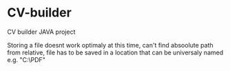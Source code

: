 # CV-builder
CV builder JAVA project

Storing a file doesnt work optimaly at this time, can't find absoolute path from relative,
file has to be saved in a location that can be universaly named e.g. "C:\PDF"
